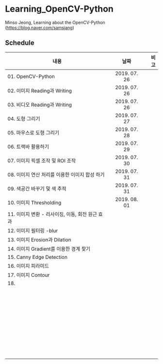 # Learning_OpenCV-Python
Minso Jeong, Learning about the OpenCV-Python (https://blog.naver.com/samsjang)


## Schedule
|          내용         |   날짜     | 비고 |
| -------------------------------- |:---------------:|--------------------------:|
|01. OpenCV-Python | 2019. 07. 26 |
|02. 이미지 Reading과 Writing | 2019. 07. 26 |
|03. 비디오 Reading과 Writing | 2019. 07. 26 |
|04. 도형 그리기 | 2019. 07. 27 ||
|05. 마우스로 도형 그리기 | 2019. 07. 28||
|06. 트랙바 활용하기 | 2019. 07. 29 ||
|07. 이미지 픽셀 조작 및 ROI 조작 |2019. 07. 30||
|08. 이미지 연산 처리를 이용한 이미지 합성 하기 |2019. 07. 31||
|09. 색공간 바꾸기 및 색 추적 |2019. 07. 31||
|10. 이미지 Thresholding |2019. 08. 01||
|11. 이미지 변환 - 리사이징, 이동, 회전 원근 효과 |||
|12. 이미지 필터링 -blur |||
|13. 이미지 Erosion과 Dilation|||
|14. 이미지 Gradient를 이용한 경계 찾기 |||
|15. Canny Edge Detection|||
|16. 이미지 피라미드|||
|17. 이미지 Contour |||
|18. |||
||||
||||
||||
||||
||||
||||
||||
||||
||||
||||
||||
||||
||||
||||
||||
||||
||||
||||
||||
||||
||||
||||
||||
||||
||||
||||
||||
||||
||||
||||
||||
||||
||||
||||
||||
||||
||||
||||
||||
